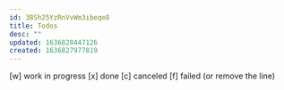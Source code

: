 ```yaml
---
id: 3BSh25YzRnVvWm3ibeqe8
title: Todos
desc: ""
updated: 1636828447126
created: 1636827977819
---
```


[w] work in progress
[x] done
[c] canceled
[f] failed (or remove the line)
